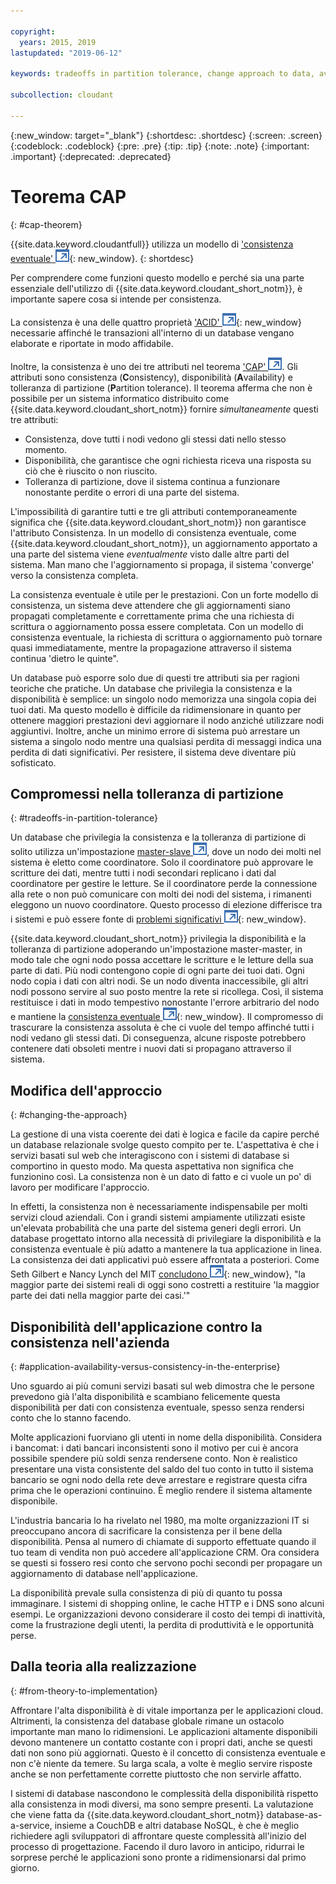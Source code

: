 ```yaml
---

copyright:
  years: 2015, 2019
lastupdated: "2019-06-12"

keywords: tradeoffs in partition tolerance, change approach to data, availability, consistency, theory

subcollection: cloudant

---
```


{:new_window: target="_blank"}
{:shortdesc: .shortdesc}
{:screen: .screen}
{:codeblock: .codeblock}
{:pre: .pre}
{:tip: .tip}
{:note: .note}
{:important: .important}
{:deprecated: .deprecated}

<!-- Acrolinx: 2017-01-24 -->

# Teorema CAP
{: #cap-theorem}

{{site.data.keyword.cloudantfull}} utilizza un modello di ['consistenza eventuale' ![Icona link esterno](../images/launch-glyph.svg "Icona link esterno")](http://en.wikipedia.org/wiki/Eventual_consistency){: new_window}.
{: shortdesc}

Per comprendere come funzioni questo modello
e perché sia una parte essenziale dell'utilizzo di {{site.data.keyword.cloudant_short_notm}},
è importante sapere cosa si intende per consistenza.

La consistenza è una delle quattro proprietà ['ACID' ![Icona link esterno](../images/launch-glyph.svg "Icona link esterno")](https://en.wikipedia.org/wiki/ACID){: new_window}
necessarie affinché le transazioni all'interno di un database vengano elaborate e riportate in modo affidabile.

Inoltre,
la consistenza è uno dei tre attributi nel
teorema <a href="http://en.wikipedia.org/wiki/CAP_Theorem" target="_blank">'CAP'
<img src="../images/launch-glyph.svg" alt="Icona link esterno" title="Icona link esterno"></a>.
Gli attributi sono consistenza (**C**onsistency),
disponibilità (**A**vailability) e tolleranza di partizione (**P**artition tolerance).
Il teorema afferma che non è possibile per un sistema informatico distribuito come {{site.data.keyword.cloudant_short_notm}}
fornire _simultaneamente_ questi tre attributi:

-   Consistenza,
    dove tutti i nodi vedono gli stessi dati nello stesso momento.
-   Disponibilità,
    che garantisce che ogni richiesta riceva una risposta su ciò che è riuscito o non riuscito.
-   Tolleranza di partizione,
    dove il sistema continua a funzionare nonostante perdite o errori di una parte del sistema.

L'impossibilità di garantire tutti e tre gli attributi contemporaneamente
significa che {{site.data.keyword.cloudant_short_notm}} non garantisce l'attributo Consistenza.
In un modello di consistenza eventuale,
come {{site.data.keyword.cloudant_short_notm}},
un aggiornamento apportato a una parte del sistema viene _eventualmente_ visto dalle altre parti del sistema.
Man mano che l'aggiornamento si propaga,
il sistema 'converge' verso la consistenza completa.

La consistenza eventuale è utile per le prestazioni.
Con un forte modello di consistenza,
un sistema deve attendere che gli aggiornamenti siano propagati completamente e correttamente
prima che una richiesta di scrittura o aggiornamento possa essere completata.
Con un modello di consistenza eventuale,
la richiesta di scrittura o aggiornamento può tornare quasi immediatamente,
mentre la propagazione attraverso il sistema continua 'dietro le quinte".

Un database può esporre solo due di questi tre attributi sia per ragioni teoriche che pratiche.
Un database che privilegia la consistenza e la disponibilità è semplice:
un singolo nodo memorizza una singola copia dei tuoi dati.
Ma questo modello è difficile da ridimensionare in quanto per ottenere maggiori prestazioni devi aggiornare il nodo
anziché utilizzare nodi aggiuntivi.
Inoltre,
anche un minimo errore di sistema può arrestare un sistema a singolo nodo
mentre una qualsiasi perdita di messaggi indica una perdita di dati significativi.
Per resistere,
il sistema deve diventare più sofisticato.

## Compromessi nella tolleranza di partizione
{: #tradeoffs-in-partition-tolerance}

Un database che privilegia la consistenza e la tolleranza di partizione di solito utilizza
un'impostazione <a href="http://en.wikipedia.org/wiki/Master/slave_(technology)" target="_blank">master-slave <img src="../images/launch-glyph.svg" alt="Icona link esterno" title="Icona link esterno"></a>,
dove
un nodo dei molti nel sistema è eletto come coordinatore.
Solo il coordinatore può approvare le scritture dei dati,
mentre tutti i nodi secondari replicano i dati dal coordinatore per gestire le letture.
Se il coordinatore perde la connessione alla rete
o non può comunicare con molti dei nodi del sistema,
i rimanenti eleggono un nuovo coordinatore.
Questo processo di elezione differisce tra i sistemi
e può essere fonte di [problemi significativi ![Icona link esterno](../images/launch-glyph.svg "Icona link esterno")](http://aphyr.com/posts/284-call-me-maybe-mongodb){: new_window}.

{{site.data.keyword.cloudant_short_notm}} privilegia la disponibilità e la tolleranza di partizione adoperando un'impostazione master-master,
in modo tale che ogni nodo possa accettare le scritture e le letture della sua parte di dati.
Più nodi contengono copie di ogni parte dei tuoi dati.
Ogni nodo copia i dati con altri nodi.
Se un nodo diventa inaccessibile,
gli altri nodi possono servire al suo posto mentre la rete si ricollega.
Così,
il sistema restituisce i dati in modo tempestivo nonostante l'errore arbitrario del nodo
e mantiene la [consistenza eventuale ![Icona link esterno](../images/launch-glyph.svg "Icona link esterno")](http://en.wikipedia.org/wiki/Eventual_consistency){: new_window}.
Il compromesso di trascurare la consistenza assoluta è che ci vuole del tempo affinché tutti i nodi vedano gli stessi dati.
Di conseguenza,
alcune risposte potrebbero contenere dati obsoleti mentre i nuovi dati si propagano attraverso il sistema.

## Modifica dell'approccio
{: #changing-the-approach}

La gestione di una vista coerente dei dati è logica e facile da capire
perché un database relazionale svolge questo compito per te.
L'aspettativa è che i servizi basati sul web che interagiscono con i sistemi di database si comportino in questo modo.
Ma questa aspettativa non significa che funzionino così.
La consistenza non è un dato di fatto
e ci vuole un po' di lavoro per modificare l'approccio.

In effetti,
la consistenza non è necessariamente indispensabile per molti servizi cloud aziendali.
Con i grandi sistemi ampiamente
utilizzati esiste un'elevata probabilità che una parte del sistema generi degli errori.
Un database progettato intorno alla necessità di privilegiare la disponibilità e la consistenza eventuale
è più adatto a mantenere la tua applicazione in linea.
La consistenza dei dati applicativi può essere affrontata a posteriori.
Come Seth Gilbert e Nancy Lynch del MIT
[concludono ![Icona link esterno](../images/launch-glyph.svg "Icona link esterno")](http://www.glassbeam.com/sites/all/themes/glassbeam/images/blog/10.1.1.67.6951.pdf){: new_window},
"la maggior parte dei sistemi reali di oggi sono costretti a restituire 'la maggior parte dei dati nella maggior parte dei casi.'"

## Disponibilità dell'applicazione contro la consistenza nell'azienda
{: #application-availability-versus-consistency-in-the-enterprise}

Uno sguardo ai più comuni servizi basati sul web dimostra che le persone prevedono già l'alta disponibilità
e scambiano felicemente questa disponibilità per dati con consistenza eventuale,
spesso senza rendersi conto che lo stanno facendo.

Molte applicazioni fuorviano gli utenti in nome della disponibilità.
Considera i bancomat:
i dati bancari inconsistenti sono il motivo per cui è ancora possibile spendere più soldi senza rendersene conto.
Non è realistico presentare una vista consistente del saldo del tuo conto in tutto il sistema bancario
se ogni nodo della rete deve arrestare e registrare questa cifra prima che le operazioni continuino.
È meglio rendere il sistema altamente disponibile.

L'industria bancaria lo ha rivelato nel 1980,
ma molte organizzazioni IT si preoccupano ancora di sacrificare la consistenza per il bene della disponibilità.
Pensa al numero di chiamate di supporto effettuate quando il tuo team di vendita non può accedere all'applicazione CRM.
Ora considera se questi si fossero resi conto che servono pochi secondi per propagare un aggiornamento di
database nell'applicazione.

La disponibilità prevale sulla consistenza di più di quanto tu possa immaginare.
I sistemi di shopping online,
le cache HTTP
e i DNS sono alcuni esempi.
Le organizzazioni devono considerare il costo dei tempi di inattività, come la frustrazione degli utenti,
la perdita di produttività e
le opportunità perse.

## Dalla teoria alla realizzazione
{: #from-theory-to-implementation}

Affrontare l'alta disponibilità è di vitale importanza per le applicazioni cloud.
Altrimenti,
la consistenza del database globale rimane un ostacolo importante man mano lo ridimensioni.
Le applicazioni altamente disponibili devono mantenere un contatto costante con i propri dati,
anche se questi dati non sono più aggiornati.
Questo è il concetto di consistenza eventuale
e non c'è niente da temere.
Su larga scala,
a volte è meglio servire risposte anche se non perfettamente corrette piuttosto che non servirle affatto.

I sistemi di database nascondono le complessità della disponibilità rispetto alla consistenza in modi diversi,
ma sono sempre presenti.
La valutazione che viene fatta da {{site.data.keyword.cloudant_short_notm}} database-as-a-service,
insieme a CouchDB e altri database NoSQL,
è che è meglio richiedere agli sviluppatori di affrontare queste complessità all'inizio del processo di progettazione.
Facendo il duro lavoro in anticipo,
ridurrai le sorprese perché le applicazioni sono pronte a ridimensionarsi dal primo giorno.
